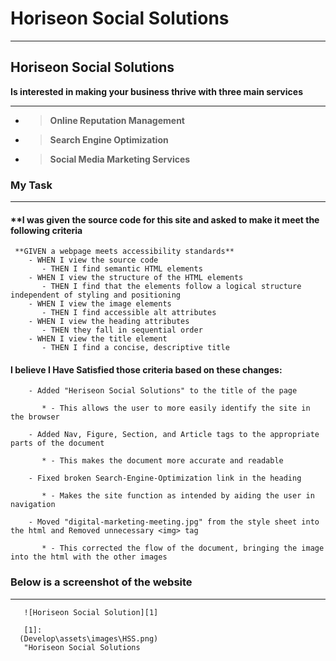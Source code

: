 
# **Horiseon Social Solutions**
*** 

## **Horiseon Social Solutions**

  **Is interested in making your business thrive with three main services**
  ***
* > **Online Reputation Management**
  >
* > **Search Engine Optimization** 
  >
* > **Social Media Marketing Services**


### **My Task**
***

#### **I was given the source code for this site and asked to make it meet the following criteria
```
 **GIVEN a webpage meets accessibility standards**
    - WHEN I view the source code
       - THEN I find semantic HTML elements
    - WHEN I view the structure of the HTML elements
       - THEN I find that the elements follow a logical structure independent of styling and positioning
    - WHEN I view the image elements
       - THEN I find accessible alt attributes
    - WHEN I view the heading attributes
       - THEN they fall in sequential order
    - WHEN I view the title element
       - THEN I find a concise, descriptive title
```

#### **I believe I Have Satisfied those criteria based on these changes:**
```
    - Added "Heriseon Social Solutions" to the title of the page

       * - This allows the user to more easily identify the site in the browser
    
    - Added Nav, Figure, Section, and Article tags to the appropriate parts of the document

       * - This makes the document more accurate and readable

    - Fixed broken Search-Engine-Optimization link in the heading

       * - Makes the site function as intended by aiding the user in navigation

    - Moved "digital-marketing-meeting.jpg" from the style sheet into the html and Removed unnecessary <img> tag

       * - This corrected the flow of the document, bringing the image into the html with the other images
```   
   ### Below is a screenshot of the website
   ***
```
   ![Horiseon Social Solution][1]

   [1]: 
  (Develop\assets\images\HSS.png) 
   "Horiseon Social Solutions

```